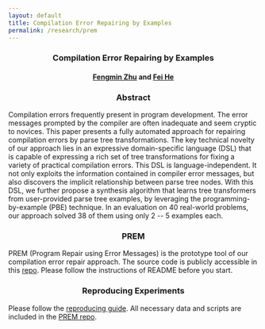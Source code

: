 ```yaml
---
layout: default
title: Compilation Error Repairing by Examples
permalink: /research/prem
---
```


### <center>Compilation Error Repairing by Examples</center>

#### <center><a href="https://paulz.me/">Fengmin Zhu</a> and <a href="https://feihe.github.io/">Fei He</a></center>

### <center>Abstract</center>

Compilation errors frequently present in program development. The error messages prompted by the compiler are often inadequate and seem cryptic to novices. This paper presents a fully automated approach for repairing compilation errors by parse tree transformations. The key technical novelty of our approach lies in an expressive domain-specific language (DSL) that is capable of expressing a rich set of tree transformations for fixing a variety of practical compilation errors. This DSL is language-independent. It not only exploits the information contained in compiler error messages, but also discovers the implicit relationship between parse tree nodes. With this DSL, we further propose a synthesis algorithm that learns tree transformers from user-provided parse tree examples, by leveraging the programming-by-example (PBE) technique. In an evaluation on 40 real-world problems, our approach solved 38 of them using only 2 -- 5 examples each.

### <center>PREM</center>

PREM (Program Repair using Error Messages) is the prototype tool of our compilation error repair approach. The source code is publicly accessible in this [repo](https://github.com/thufv/Prem). Please follow the instructions of README before you start.

### <center>Reproducing Experiments</center>

Please follow the [reproducing guide](https://github.com/thufv/Prem/blob/master/eval/REPRODUCING.md). All necessary data and scripts are included in the [PREM repo](https://github.com/thufv/Prem).
